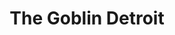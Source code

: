 ---
layout: place
title: "The Goblin Detroit"
permalink: /michigan/detroit/the-goblin-detroit.html
stateAbbr: MI
stateName: Michigan
cityName: Detroit
seo:
  name: "The Goblin Detroit"
  type: Restaurant
  links: null
description: "The Goblin Detroit serves delicious sushi in Detroit, Michigan. Try fresh Japanese dishes for a great dining experience. "
place_id: ChIJd3kyp5MtO4gRg5RgD1YigHw
photos:
  - name: >-
      places/ChIJd3kyp5MtO4gRg5RgD1YigHw/photos/AeeoHcKSWd8wmC52ikFJsXX4b4XfIkghoHFs0DRHoy6HU2mMkM_fHbrbV5hZyD7pub4qluMo6um1WODR01ttASPL42lJyCll_MFkSTcOlE7JHo27UiMyENWySPYl1Pw6tkh9xBw-eqoAVy3kQRn6laZJ5JZ-CxKIEXqNZq0gUt45-PEoTWDUIVBfCq1wUSqpSlt_TrQLrpuGEduTH6elnxO2ACheROMLgXL1bpLXcv8AFXskMmVAZyoZ0v0pY4Inr8zG3fxo7yP2h4ri1_Pzd2bxGw3U0b4kJj75Mi879bfrYfwOZw
    widthPx: 1440
    heightPx: 1440
    authorAttributions:
      - displayName: The Goblin Detroit
        uri: https://maps.google.com/maps/contrib/115250292627433206327
        photoUri: >-
          https://lh3.googleusercontent.com/a-/ALV-UjW-Qoor5LPEXC3QA7DASKnm3B0Fe9TuREOCkf4nW6HyTS3Ju6c=s100-p-k-no-mo
    flagContentUri: >-
      https://www.google.com/local/imagery/report/?cb_client=maps_api_places.places_api&image_key=!1e10!2sAF1QipNuD2L2EwWxFStH_fleLvOzAu9sIckhCrugqnJN&hl=en-US
    googleMapsUri: >-
      https://www.google.com/maps/place//data=!3m4!1e2!3m2!1sAF1QipNuD2L2EwWxFStH_fleLvOzAu9sIckhCrugqnJN!2e10!4m2!3m1!1s0x883b2d93a7327977:0x7c8022560f609483
  - name: >-
      places/ChIJd3kyp5MtO4gRg5RgD1YigHw/photos/AeeoHcIeVg5hKYLYtVMARJcAm91BbB9B-X2w5C_4JphxoR9IHXhqmV0vsnHBhV5k_oySFbvud_upoD_V6SLSfEDT6nRBNNq-6VmUblafU6ZCff9H45msNBYFuAeenL4xXsKpYNm1hBsJdPv3TY3BpAqcdX_Q-3MtoKQUev7qdLTQzzC6xC-TR-nKDfLJkl0d1aAoYwiHS5_drG-UEamNg-StOd06xsvi64dsxv_QxVjwWmn3z2mQGbUFrHj6mTzQwB3EsvHUw1fevmTgFY0D4DoZfnIfwIPpuZyuqN3Xc46Xo7fj4p4Ss8VvAf1w8QyB6JiFN-eGItPcKNJ19zN9y05g66cqq2w-KWDtICgBxD22fjs1mBNyAtVIdVkq5XsCpeGA9XgABNbxG0OaRVJa4HESjsgAeHryfvOo4teZyB5sv7sb8QT3
    widthPx: 4032
    heightPx: 3024
    authorAttributions:
      - displayName: Johanna Sanders
        uri: https://maps.google.com/maps/contrib/113178362744576605999
        photoUri: >-
          https://lh3.googleusercontent.com/a-/ALV-UjU7-rW2vwrn-f4Qm83o7g3xP_B_VW4KxlVWmH_h1ohH14r9m-Tvuw=s100-p-k-no-mo
    flagContentUri: >-
      https://www.google.com/local/imagery/report/?cb_client=maps_api_places.places_api&image_key=!1e10!2sCIHM0ogKEICAgID7_7ynqAE&hl=en-US
    googleMapsUri: >-
      https://www.google.com/maps/place//data=!3m4!1e2!3m2!1sCIHM0ogKEICAgID7_7ynqAE!2e10!4m2!3m1!1s0x883b2d93a7327977:0x7c8022560f609483
  - name: >-
      places/ChIJd3kyp5MtO4gRg5RgD1YigHw/photos/AeeoHcJSgzdIfz3OJ8KktaPWerWS7wvrs6pNHeO7-vhOAwWn7Yum3m3dVWwilaaHL-4xwrs4K7vC5NOuf_MxSHVrZdJGbTBiI41dukSgKR7ayRylQDb-FLlPijGhM1qy_aYEyxNCMr1XxS2aUJHH8_vX3mbHYtoG8LJ_AnMabaxISEEExo_Fzed_zNlQc8nWejXvB0u_nKloALJ0U0DrKVujJXIZPDfrUKVDHRoEzH-czESRjfrcNE6bYgZo4LQJnaCa5F1SMmgDVaJ5gMAgCdfGv9JNbULp4OPjlk3sMY7kBREiGk5llxlqVwxkug-uTFtr6CiP7a4tiOC8nd-gmh7ixvSkIeRCxoydK_CyTTgFm3UPfQcenKBzdAvjzBpwMXoZDM4XQA_vxrB48UMjcUnbExBMEqUAPiH3FGlg38DynI2OhkgYB3TbDCMM-aF_BQ
    widthPx: 2992
    heightPx: 2992
    authorAttributions:
      - displayName: Chloe Jackson
        uri: https://maps.google.com/maps/contrib/112809457345642429291
        photoUri: >-
          https://lh3.googleusercontent.com/a-/ALV-UjVbTCQpTbxfQpTkMN5Mmed6WjT5bISjdCt9nnDOKV7Mb23niAUT=s100-p-k-no-mo
    flagContentUri: >-
      https://www.google.com/local/imagery/report/?cb_client=maps_api_places.places_api&image_key=!1e10!2sCIABIhAGbyfQbxZ-Xmf-cIsAA3fg&hl=en-US
    googleMapsUri: >-
      https://www.google.com/maps/place//data=!3m4!1e2!3m2!1sCIABIhAGbyfQbxZ-Xmf-cIsAA3fg!2e10!4m2!3m1!1s0x883b2d93a7327977:0x7c8022560f609483
  - name: >-
      places/ChIJd3kyp5MtO4gRg5RgD1YigHw/photos/AeeoHcLUbTNnasxZ5UhZlHvZrKrjE_QAbOZ40rSbKKVPLp7Rd5VsvDjWJUl6XKbOD3FM940a1DaPLZt-BuDMebSbnk2C0XtAeinjQYO7xtdihk6FLIF2cJNYdhmosQLuU43CTlTXVodYiTJCalElUCru6S8an5nD9O7BzjMQwVE1HeT0qLIS84qVN_o3dHzTxpY5bSY5j4mUTaOmgifTxImLi4AE0kfFVduRCst61YXZ-xDFIldDWFXYZyyGxbfec97vhCxdHPWUiXiT5V7UYKnUrRCALyaWti66lqisPaaCrPo5RSGSdRazOVmwixwvY8mUMuWn7bcsYdaybvtX_5YNtAr6FaQn60d-jRebcbndA9QNAUINQXyBzwgLfn6CA7wU20xWkza_xXhFIvTukK1mBGw5Jet47xfmakkS2eyKPtkZxfU
    widthPx: 3072
    heightPx: 4080
    authorAttributions:
      - displayName: FriedChicken
        uri: https://maps.google.com/maps/contrib/107708019955805107142
        photoUri: >-
          https://lh3.googleusercontent.com/a-/ALV-UjVYKNqSXs6mMYq7rvLqs679ESl4Dx3tOyHT4KQ9k55JOJucn0vzgw=s100-p-k-no-mo
    flagContentUri: >-
      https://www.google.com/local/imagery/report/?cb_client=maps_api_places.places_api&image_key=!1e10!2sCIHM0ogKEICAgICPqrSCuAE&hl=en-US
    googleMapsUri: >-
      https://www.google.com/maps/place//data=!3m4!1e2!3m2!1sCIHM0ogKEICAgICPqrSCuAE!2e10!4m2!3m1!1s0x883b2d93a7327977:0x7c8022560f609483
  - name: >-
      places/ChIJd3kyp5MtO4gRg5RgD1YigHw/photos/AeeoHcKivOJ-GoKBiawFSKO4bqrQea9lkKqCNfgsDHdBRFu8-FszXz6t0zVA2Lo5ywVPT6kuYUbPWJz5bjJ8sQYkB45hP0wgLywBGfhxadN5uBvTx9YAzIMoEl1eydTYv9ORQ4aETWlFkUNrM453B1OHGQC_1MuSEAAL7F-KtaIPToSLGyO7QthbmoA03x1NRWRlC9qbAs31MSqDI9iiJeunFehqbKbLQvnSnqcqpqUmjRgFn5zfMrhnyjqG_t-8ZfCcX2uMn6z5SRw4bHCbnyLxhHM2S3S2dmC0jb6I6_24nZS8yQ
    widthPx: 3024
    heightPx: 3024
    authorAttributions:
      - displayName: The Goblin Detroit
        uri: https://maps.google.com/maps/contrib/115250292627433206327
        photoUri: >-
          https://lh3.googleusercontent.com/a-/ALV-UjW-Qoor5LPEXC3QA7DASKnm3B0Fe9TuREOCkf4nW6HyTS3Ju6c=s100-p-k-no-mo
    flagContentUri: >-
      https://www.google.com/local/imagery/report/?cb_client=maps_api_places.places_api&image_key=!1e10!2sAF1QipMLAiT0An-R2xhuadW-aPCOJytHXqTHntBUZMLK&hl=en-US
    googleMapsUri: >-
      https://www.google.com/maps/place//data=!3m4!1e2!3m2!1sAF1QipMLAiT0An-R2xhuadW-aPCOJytHXqTHntBUZMLK!2e10!4m2!3m1!1s0x883b2d93a7327977:0x7c8022560f609483
  - name: >-
      places/ChIJd3kyp5MtO4gRg5RgD1YigHw/photos/AeeoHcIunSkff26DPtIDLUhzwJO7ng9YZIK5YAhAzfNS8j07c3jxUSr3hJWf79bf6sS3l6yCW-pX-V9g05lrz2pau4xFqqFLlM43-ZfuTcWuob7JJgx_pX2bmZWn1xHY7yLtG_kdJWE38FyIO7IW_ZnRMuAhNw6priI1h9RHNBZ0Hptx6PQ4RdzDjYEJzXRMwDYoEoCaOLFFo69p7Bg2JPlQEvw5V2JwFFmDsGwtxAstii0Z99hz7l_FTMyBBDHqOElWlrg-a1EWNgUUN637VgpJlZNJw4ZnCN4n1ILpfg24AUUlZIFs-GTqfMFCLDyFWCXRNHHk0wawYwZcLa3WKn851Wn7bWmJrTQkXEqfr1AFO7Duov306LKMBA5zg2Rn0ev-6iSqBG51sgBBsazmXW0srJ63krXuo2HfqiMsTW6j5qeq1mHxDhPcxu4MFAbtWPe_
    widthPx: 2992
    heightPx: 2992
    authorAttributions:
      - displayName: Chloe Jackson
        uri: https://maps.google.com/maps/contrib/112809457345642429291
        photoUri: >-
          https://lh3.googleusercontent.com/a-/ALV-UjVbTCQpTbxfQpTkMN5Mmed6WjT5bISjdCt9nnDOKV7Mb23niAUT=s100-p-k-no-mo
    flagContentUri: >-
      https://www.google.com/local/imagery/report/?cb_client=maps_api_places.places_api&image_key=!1e10!2sCIABIhAGbzzgih_etGfURN0AC0f4&hl=en-US
    googleMapsUri: >-
      https://www.google.com/maps/place//data=!3m4!1e2!3m2!1sCIABIhAGbzzgih_etGfURN0AC0f4!2e10!4m2!3m1!1s0x883b2d93a7327977:0x7c8022560f609483
  - name: >-
      places/ChIJd3kyp5MtO4gRg5RgD1YigHw/photos/AeeoHcKkhfFL0f6rgzWZKNtQmIbUGDUPUk8YAKOC78yXZBNV1kvcZ-Gj-5V2e7U9TBmseQ2kICiT5R5uZv5WmOrUTiE5ULbIkfpm-xsMmWoL86YnN55CPRldrOeDFHKWENJ3nuLNRdEUC0L_qWE5xpkjoqn0-RukGrxqfVll4fZONUExb0a4wV1eRbXrTYKoiCHsXRRmfH0tzj1tx4kszyQWJAOK7u5t-PzE-NvkEk58rRfGKCu6_gmrj4ehAzekZBxhkB9_kwUtHfloo5pmX1JueKeUPclh3Ii9yc_wKIPIuYalMA
    widthPx: 3024
    heightPx: 3024
    authorAttributions:
      - displayName: The Goblin Detroit
        uri: https://maps.google.com/maps/contrib/115250292627433206327
        photoUri: >-
          https://lh3.googleusercontent.com/a-/ALV-UjW-Qoor5LPEXC3QA7DASKnm3B0Fe9TuREOCkf4nW6HyTS3Ju6c=s100-p-k-no-mo
    flagContentUri: >-
      https://www.google.com/local/imagery/report/?cb_client=maps_api_places.places_api&image_key=!1e10!2sAF1QipMmo31ja5WPQzftHIkk_IwJAd5cmNLxZpayam3n&hl=en-US
    googleMapsUri: >-
      https://www.google.com/maps/place//data=!3m4!1e2!3m2!1sAF1QipMmo31ja5WPQzftHIkk_IwJAd5cmNLxZpayam3n!2e10!4m2!3m1!1s0x883b2d93a7327977:0x7c8022560f609483
  - name: >-
      places/ChIJd3kyp5MtO4gRg5RgD1YigHw/photos/AeeoHcIzVdgxffjyCeFSK_WaCx8rna4WucSdzAIjPWLDzvaCJdUVrrHdkEB-Fw_lLl6wTI8fwHiMMPN1B2EexkS985fij3IGs-QLAObVrjT0q3CT5L1TEb-tgjJfoR4EUJD4GRU5AG1U5HXxx7e4gHkd7RHY2qMVse70xNG609F20nZmYi0izxCFQUj8dmV-ZzmULDR6t2LfhDz6I7j851cOFzrnNauZ_mvwVPW58HRxvDuwNTvPnO6WR1dlyHJQbnsx_4Gn-xV20uZ1qvDwOClK8rgBHl6WhAA7zHYXc-qSIhF5jA
    widthPx: 3024
    heightPx: 3024
    authorAttributions:
      - displayName: The Goblin Detroit
        uri: https://maps.google.com/maps/contrib/115250292627433206327
        photoUri: >-
          https://lh3.googleusercontent.com/a-/ALV-UjW-Qoor5LPEXC3QA7DASKnm3B0Fe9TuREOCkf4nW6HyTS3Ju6c=s100-p-k-no-mo
    flagContentUri: >-
      https://www.google.com/local/imagery/report/?cb_client=maps_api_places.places_api&image_key=!1e10!2sAF1QipNdpPNZbU9uqXmbINx9L1jHNBsIFyR1jgmkqjGe&hl=en-US
    googleMapsUri: >-
      https://www.google.com/maps/place//data=!3m4!1e2!3m2!1sAF1QipNdpPNZbU9uqXmbINx9L1jHNBsIFyR1jgmkqjGe!2e10!4m2!3m1!1s0x883b2d93a7327977:0x7c8022560f609483
  - name: >-
      places/ChIJd3kyp5MtO4gRg5RgD1YigHw/photos/AeeoHcKxGSgVhB0Tk7a8leDzFfLB9a_r72_2YE316s8GmxZRcw4LO0KJYwh6W8wxyvWL27V8IowMKmlU_1STufjBxWj1LzC2PTKjqrMZ0vOxtEHW5ZTAgjyFj5FxetDiq9dMHo1Jd6TFs0jzSiPCgq0GgX1n3iVlxCd8guYrapEpEJY5Zg-RHHC5wOdWctP9Y7rRnnOqrkzLSJ-u2VN-TEDVb15m0y82Ucb-aMa34uA1jEbuMvIBTAn_YxTgjfoGWhlMlZMeLj3bnMTYotr5dP1L2ZlNz91ltL69_awXkAOxEsorT9_4DVC9CDHuVTTXmifV0xeMKJ0JwBb3mSX1Gjo_Av_lvNrWtCuSFoA5Jd0YNtpEVOh8dQ7piOV7eSL81k7I5eRNI24Kgp0FiEV16ZaQZ0x0AJDxVp67TOAS18g6edw
    widthPx: 3072
    heightPx: 4080
    authorAttributions:
      - displayName: FriedChicken
        uri: https://maps.google.com/maps/contrib/107708019955805107142
        photoUri: >-
          https://lh3.googleusercontent.com/a-/ALV-UjVYKNqSXs6mMYq7rvLqs679ESl4Dx3tOyHT4KQ9k55JOJucn0vzgw=s100-p-k-no-mo
    flagContentUri: >-
      https://www.google.com/local/imagery/report/?cb_client=maps_api_places.places_api&image_key=!1e10!2sCIHM0ogKEICAgICPqrSCBA&hl=en-US
    googleMapsUri: >-
      https://www.google.com/maps/place//data=!3m4!1e2!3m2!1sCIHM0ogKEICAgICPqrSCBA!2e10!4m2!3m1!1s0x883b2d93a7327977:0x7c8022560f609483
  - name: >-
      places/ChIJd3kyp5MtO4gRg5RgD1YigHw/photos/AeeoHcJcdJWb3N71ZReaHOcPBJ-GEFtrHnqYP1WNBAfXuWEsiLudYpUY1MV6GbjVK5hPKUZuQYD6tYY2sw8YHxLXCvfRqUx9_x-0KrD_9jXv3vqf4MIODCDkfhKmjuVHqc3rNTwZwP-JLxjISIKZen949wzZyv-n0lephj8d-wClL1NmfOkytnPHgAx_ygYhA9oJrfS3zjyPhVMTwTMbcSsO_xHpG_BzsImBG017-NX-qMWJNDiKcY37V8gQvePopkfpuNy4ZleMyvRTbD1Jn4Mrv2AmDh1z27EMR8331SmrZzdm-w
    widthPx: 3024
    heightPx: 3024
    authorAttributions:
      - displayName: The Goblin Detroit
        uri: https://maps.google.com/maps/contrib/115250292627433206327
        photoUri: >-
          https://lh3.googleusercontent.com/a-/ALV-UjW-Qoor5LPEXC3QA7DASKnm3B0Fe9TuREOCkf4nW6HyTS3Ju6c=s100-p-k-no-mo
    flagContentUri: >-
      https://www.google.com/local/imagery/report/?cb_client=maps_api_places.places_api&image_key=!1e10!2sAF1QipMbVaaEHRIWmWbFUL1nffRsY5PdCoKPoekOou8f&hl=en-US
    googleMapsUri: >-
      https://www.google.com/maps/place//data=!3m4!1e2!3m2!1sAF1QipMbVaaEHRIWmWbFUL1nffRsY5PdCoKPoekOou8f!2e10!4m2!3m1!1s0x883b2d93a7327977:0x7c8022560f609483
address: 2547 Bagley St, Detroit, MI 48216, USA
street: 2547 Bagley St
city: Detroit
state: MI
zip: '48216'
country: USA
neighborhood: Hubbard Richard
latitude: '42.325361'
longitude: '-83.077789'
accessibility_options:
  wheelchairAccessibleParking: true
  wheelchairAccessibleEntrance: true
  wheelchairAccessibleRestroom: true
business_status: OPERATIONAL
name: The Goblin Detroit
google_maps_links:
  directionsUri: >-
    https://www.google.com/maps/dir//''/data=!4m7!4m6!1m1!4e2!1m2!1m1!1s0x883b2d93a7327977:0x7c8022560f609483!3e0
  placeUri: https://maps.google.com/?cid=8971208210742547587
  writeAReviewUri: >-
    https://www.google.com/maps/place//data=!4m3!3m2!1s0x883b2d93a7327977:0x7c8022560f609483!12e1
  reviewsUri: >-
    https://www.google.com/maps/place//data=!4m4!3m3!1s0x883b2d93a7327977:0x7c8022560f609483!9m1!1b1
  photosUri: >-
    https://www.google.com/maps/place//data=!4m3!3m2!1s0x883b2d93a7327977:0x7c8022560f609483!10e5
primary_type: Sushi Restaurant
opening_hours:
  regular: null
  current: null
secondary_opening_hours:
  regular:
    weekdayDescriptions: null
    type: null
  current:
    weekdayDescriptions: null
    type: null
phone: null
price_level: null
price_range: null
rating: null
rating_count: 0
website: null
reviews: null
parking_options: null
payment_options: null
allow_dogs: null
curbside_pickup: null
delivery: null
dine_in: null
good_for_children: null
good_for_groups: null
good_for_sports: null
live_music: null
menu_for_children: null
outdoor_seating: null
reservable: null
restroom: null
serves_beer: null
serves_breakfast: null
serves_brunch: null
serves_cocktails: null
serves_coffee: null
serves_dinner: null
serves_dessert: null
serves_lunch: null
serves_vegetarian_food: null
serves_wine: null
takeout: null
update_category: essentials
summary: null

---